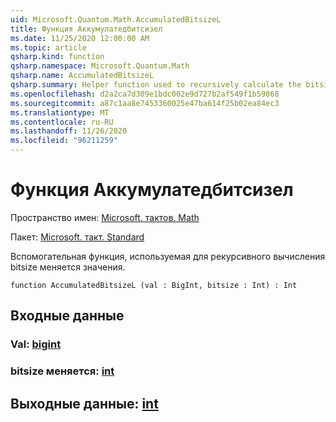 ```yaml
---
uid: Microsoft.Quantum.Math.AccumulatedBitsizeL
title: Функция Аккумулатедбитсизел
ms.date: 11/25/2020 12:00:00 AM
ms.topic: article
qsharp.kind: function
qsharp.namespace: Microsoft.Quantum.Math
qsharp.name: AccumulatedBitsizeL
qsharp.summary: Helper function used to recursively calculate the bitsize of a value.
ms.openlocfilehash: d2a2ca7d309e1bdc002e9d727b2af549f1b59868
ms.sourcegitcommit: a87c1aa8e7453360025e47ba614f25b02ea84ec3
ms.translationtype: MT
ms.contentlocale: ru-RU
ms.lasthandoff: 11/26/2020
ms.locfileid: "96211259"
---
```

# <a name="accumulatedbitsizel-function"></a>Функция Аккумулатедбитсизел

Пространство имен: [Microsoft. тактов. Math](xref:Microsoft.Quantum.Math)

Пакет: [Microsoft. такт. Standard](https://nuget.org/packages/Microsoft.Quantum.Standard)


Вспомогательная функция, используемая для рекурсивного вычисления bitsize меняется значения.

```qsharp
function AccumulatedBitsizeL (val : BigInt, bitsize : Int) : Int
```


## <a name="input"></a>Входные данные

### <a name="val--bigint"></a>Val: [bigint](xref:microsoft.quantum.lang-ref.bigint)




### <a name="bitsize--int"></a>bitsize меняется: [int](xref:microsoft.quantum.lang-ref.int)





## <a name="output--int"></a>Выходные данные: [int](xref:microsoft.quantum.lang-ref.int)

